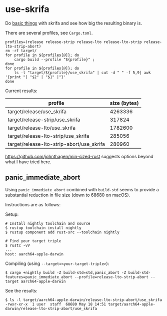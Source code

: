 # use-skrifa

Do [basic things](src/main.rs) with skrifa and see how big the resulting binary is.

There are several profiles, see `Cargo.toml`.

```shell
profiles=(release release-strip release-lto release-lto-strip release-lto-strip-abort)
rm -rf target/
for profile in ${profiles[@]}; do
    cargo build --profile "${profile}" ;
done
for profile in ${profiles[@]}; do
    ls -l "target/${profile}/use_skrifa" | cut -d " " -f 5,9| awk '{print "| "$2" | "$1" |"}'
done
```

Current results:

| profile | size (bytes) |
| --- | --- |
| target/release/use_skrifa | 4263336 |
| target/release-strip/use_skrifa | 317824 |
| target/release-lto/use_skrifa | 1782600 |
| target/release-lto-strip/use_skrifa | 285056 |
| target/release-lto-strip-abort/use_skrifa | 280960 |

https://github.com/johnthagen/min-sized-rust suggests options beyond what I have tried here.

## panic_immediate_abort

Using `panic_immediate_abort` combined with `build-std` seems to provide a substantial reduction in file size (down to 68680 on macOS).

Instructions are as follows:

Setup:
```
# Install nightly toolchain and source
$ rustup toolchain install nightly
$ rustup component add rust-src --toolchain nightly

# Find your target triple
$ rustc -vV
...
host: aarch64-apple-darwin
```

Compiling (using `--target=<your-target-triple>`):
```
$ cargo +nightly build -Z build-std=std,panic_abort -Z build-std-features=panic_immediate_abort --profile=release-lto-strip-abort --target aarch64-apple-darwin
```

See the results:
```
$ ls -l target/aarch64-apple-darwin/release-lto-strip-abort/use_skrifa 
-rwxr-xr-x  1 user  staff  68680 May 18 14:51 target/aarch64-apple-darwin/release-lto-strip-abort/use_skrifa
```